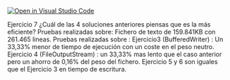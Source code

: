 [![Open in Visual Studio Code](https://classroom.github.com/assets/open-in-vscode-f059dc9a6f8d3a56e377f745f24479a46679e63a5d9fe6f495e02850cd0d8118.svg)](https://classroom.github.com/online_ide?assignment_repo_id=464239&assignment_repo_type=GroupAssignmentRepo)


Ejercicio 7 ¿Cuál de las 4 soluciones anteriores piensas que es la más eficiente?
Pruebas realizadas sobre:
Fichero de texto de 159.841KB con 261.465 lineas.
Pruebas realizadas sobre :
Ejercicio3 (BufferedWriter) : Un 33,33% menor de tiempo de ejecución con un coste en el peso neutro.
Ejercicio 4 (FileOutputStream) : un 33,33% mas lento que el caso anterior pero un ahorro de 0,16% del peso del fichero.
Ejercicio 5 y 6 son iguales que el Ejercicio 3 en tiempo de escritura.
